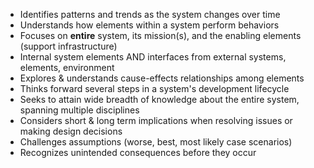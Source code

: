 - Identifies patterns and trends as the system changes over time
- Understands how elements within a system perform behaviors
- Focuses on **entire** system, its mission(s), and the enabling elements (support infrastructure)
- Internal system elements AND interfaces from external systems, elements, environment
- Explores & understands cause-effects relationships among elements
- Thinks forward several steps in a system's development lifecycle
- Seeks to attain wide breadth of knowledge about the entire system, spanning multiple disciplines
- Considers short & long term implications when resolving issues or making design decisions
- Challenges assumptions (worse, best, most likely case scenarios)
- Recognizes unintended consequences before they occur